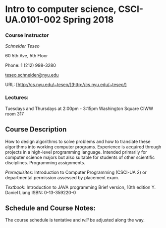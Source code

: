 # Intro to computer science, CSCI-UA.0101-002 Spring 2018

### Course Instructor
*Schneider Teseo*

60 5th Ave, 5th Floor

Phone: 1 (212) 998-3280

[teseo.schneider@nyu.edu](mailto:teseo.schneider@nyu.edu)

URL: [http://cs.nyu.edu/~teseo/](http://cs.nyu.edu/~teseo/)

<!-- Office Hours: Mondays, 5pm-6pm and by appointment, 60 5th Ave, 5th Floor, Room 504 -->

<!-- ### Assistant  -->
<!-- *Zhongshi Jiang* -->

<!-- [jiangzs@nyu.edu](mailto:jiangzs@nyu.edu) -->

<!-- [http://cs.nyu.edu/~zhongshi/](http://cs.nyu.edu/~zhongshi/) -->

<!-- Office Hours: Tuesdays and Thursday, 2pm-3pm, 60 5th Ave, 5th Floor, Room 540. -->

### Lectures:
Tuesdays and Thursdays at 2:00pm - 3:15pm
Washington Square
CIWW room 317

## Course Description

How to design algorithms to solve problems and how to translate these algorithms into working computer programs. Experience is acquired through projects in a high-level programming language. Intended primarily for computer science majors but also suitable for students of other scientific disciplines. Programming assignments. 

*Prerequisites*:
Introduction to Computer Programming (CSCI-UA 2) or departmental permission assessed by placement exam.

*Textbook*:
Introduction to JAVA programming
Brief version, 10th edition
Y. Daniel Liang
ISBN: 0-13-359220-0

## Schedule and Course Notes:

The course schedule is tentative and *will* be adjusted along the way.

